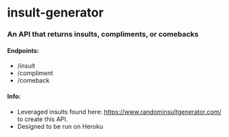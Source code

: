 # insult-generator

### An API that returns insults, compliments, or comebacks

#### Endpoints:
- /insult
- /compliment 
- /comeback


#### Info:
- Leveraged insults found here: https://www.randominsultgenerator.com/ to create this API.
- Designed to be run on Heroku
